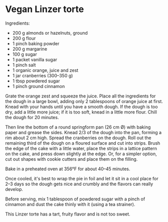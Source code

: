 # Vegan Linzer torte

Ingredients:
- 200 g almonds or hazelnuts, ground
- 200 g flour
- 1 pinch baking powder
- 200 g margarine
- 100 g sugar
- 1 packet vanilla sugar
- 1 pinch salt
- 1 organic orange, juice and zest
- 1 jar     cranberries (300–350 g)
- 1 tbsp     powdered sugar
- 1 pinch     ground cinnamon

Grate the orange zest and squeeze the juice. Place all the ingredients for the dough in a large bowl, adding only 2 tablespoons of orange juice at first. Knead with your hands until you have a smooth dough. If the dough is too dry, add a little more juice; if it is too soft, knead in a little more flour. Chill the dough for 20 minutes.

Then line the bottom of a round springform pan (26 cm Ø) with baking paper and grease the sides. Knead 2/3 of the dough into the pan, forming a rim about 2 cm high. Spread the cranberries on the dough. Roll out the remaining third of the dough on a floured surface and cut into strips. Brush the edge of the cake with a little water, place the strips in a lattice pattern on the cake, and press down slightly at the edge. Or, for a simpler option, cut out shapes with cookie cutters and place them on the filling.

Bake in a preheated oven at 356°F for about 40–45 minutes.

Once cooled, it's best to wrap the pie in foil and let it sit in a cool place for 2–3 days so the dough gets nice and crumbly and the flavors can really develop.

Before serving, mix 1 tablespoon of powdered sugar with a pinch of cinnamon and dust the cake thinly with it (using a tea strainer).

This Linzer torte has a tart, fruity flavor and is not too sweet.